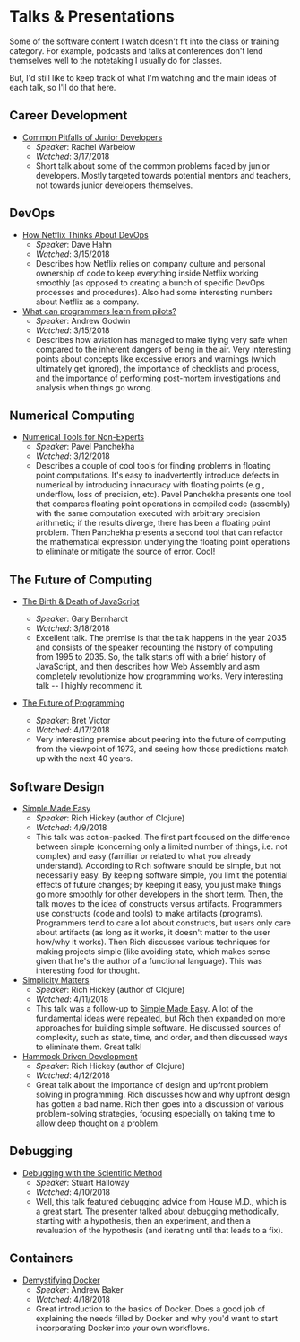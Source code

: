 # Talks & Presentations

Some of the software content I watch doesn't fit into the class or training category. For example, podcasts and 
talks at conferences don't lend themselves well to the notetaking I usually do for classes.

But, I'd still like to keep track of what I'm watching and the main ideas of each talk, so I'll do that here.

## Career Development

+ [Common Pitfalls of Junior Developers](https://www.youtube.com/watch?v=tYOx8mA5p2c)
    + _Speaker_: Rachel Warbelow
    + _Watched_: 3/17/2018
    + Short talk about some of the common problems faced by junior developers. Mostly targeted towards potential
    mentors and teachers, not towards junior developers themselves.

## DevOps

+ [How Netflix Thinks About DevOps](https://www.youtube.com/watch?v=HmM4V33ReCw)
    + _Speaker_: Dave Hahn
    + _Watched_: 3/15/2018
    + Describes how Netflix relies on company culture and personal ownership of code to keep everything inside 
    Netflix working smoothly (as opposed to creating a bunch of specific DevOps processes and procedures). Also
    had some interesting numbers about Netflix as a company.
+ [What can programmers learn from pilots?](https://www.youtube.com/watch?v=we4G_X91e5w)
    + _Speaker_: Andrew Godwin
    + _Watched_: 3/15/2018
    + Describes how aviation has managed to make flying very safe when compared to the inherent dangers of being in
    the air. Very interesting points about concepts like excessive errors and warnings (which ultimately get
    ignored), the importance of checklists and process, and the importance of performing post-mortem investigations
    and analysis when things go wrong.

## Numerical Computing

+ [Numerical Tools for Non-Experts](https://www.microsoft.com/en-us/research/video/numerical-tools-for-non-experts/)
    + _Speaker_: Pavel Panchekha
    + _Watched_: 3/12/2018
    + Describes a couple of cool tools for finding problems in floating point computations. It's easy to inadvertently 
    introduce defects in numerical by introducing innacuracy with floating points (e.g., underflow, loss of precision,
    etc). Pavel Panchekha presents one tool that compares floating point operations in compiled code (assembly) with the
    same computation executed with arbitrary precision arithmetic; if the results diverge, there has been a 
    floating point problem. Then Panchekha presents a second tool that can refactor the mathematical expression
    underlying the floating point operations to eliminate or mitigate the source of error. Cool!

## The Future of Computing

+ [The Birth & Death of JavaScript](https://www.destroyallsoftware.com/talks/the-birth-and-death-of-javascript)
    + _Speaker_: Gary Bernhardt
    + _Watched_: 3/18/2018
    + Excellent talk. The premise is that the talk happens in the year 2035 and consists of the speaker recounting the
    history of computing from 1995 to 2035. So, the talk starts off with a brief history of JavaScript, and then 
    describes how Web Assembly and asm completely revolutionize how programming works. Very interesting talk -- I highly
    recommend it.
    
+ [The Future of Programming](https://www.youtube.com/watch?v=8pTEmbeENF4)
    + _Speaker_: Bret Victor
    + _Watched_: 4/17/2018
    + Very interesting premise about peering into the future of computing from the viewpoint of 1973, and seeing how those
    predictions match up with the next 40 years.
    
## Software Design

+ [Simple Made Easy](https://www.infoq.com/presentations/Simple-Made-Easy)
    + _Speaker_: Rich Hickey (author of Clojure)
    + _Watched_: 4/9/2018
    + This talk was action-packed. The first part focused on the difference between simple (concerning only a limited
    number of things, i.e. not complex) and easy (familiar or related to what you already understand). According to Rich
    software should be simple, but not necessarily easy. By keeping software simple, you limit the potential effects of
    future changes; by keeping it easy, you just make things go more smoothly for other developers in the short term.
    Then, the talk moves to the idea of constructs versus artifacts. Programmers use constructs (code and tools) to make
    artifacts (programs). Programmers tend to care a lot about constructs, but users only care about artifacts (as long as
    it works, it doesn't matter to the user how/why it works). Then Rich discusses various techniques for making projects
    simple (like avoiding state, which makes sense given that he's the author of a functional language). This was interesting
    food for thought.
+ [Simplicity Matters](https://www.youtube.com/watch?v=rI8tNMsozo0)
    + _Speaker_: Rich Hickey (author of Clojure)
    + _Watched_: 4/11/2018
    + This talk was a follow-up to [Simple Made Easy](https://www.infoq.com/presentations/Simple-Made-Easy). A lot of the fundamental
    ideas were repeated, but Rich then expanded on more approaches for building simple software. He discussed sources of complexity,
    such as state, time, and order, and then discussed ways to eliminate them. Great talk!
+ [Hammock Driven Development](https://www.youtube.com/watch?v=f84n5oFoZBc)
    + _Speaker_: Rich Hickey (author of Clojure)
    + _Watched_: 4/12/2018
    + Great talk about the importance of design and upfront problem solving in programming. Rich discusses how and why upfront
    design has gotten a bad name. Rich then goes into a discussion of various problem-solving strategies, focusing especially on
    taking time to allow deep thought on a problem.
    
## Debugging

+ [Debugging with the Scientific Method](https://www.youtube.com/watch?v=FihU5JxmnBg)
    + _Speaker_: Stuart Halloway
    + _Watched_: 4/10/2018
    + Well, this talk featured debugging advice from House M.D., which is a great start. The presenter talked about debugging
    methodically, starting with a hypothesis, then an experiment, and then a revaluation of the hypothesis (and iterating
    until that leads to a fix).

## Containers

+ [Demystifying Docker](https://www.youtube.com/watch?v=GVVtR_hrdKI)
    + _Speaker_: Andrew Baker
    + _Watched_: 4/18/2018
    + Great introduction to the basics of Docker. Does a good job of explaining the needs filled by Docker and why you'd want
    to start incorporating Docker into your own workflows.
